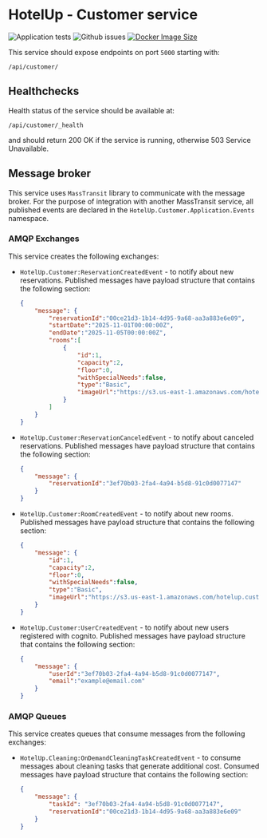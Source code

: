 # HotelUp - Customer service
![Application tests](https://github.com/Wiaz24/HotelUp.Customer/actions/workflows/tests.yml/badge.svg)
![Github issues](https://img.shields.io/github/issues/Wiaz24/HotelUp.Customer)
[![Docker Image Size](https://badgen.net/docker/size/wiaz/hotelup.customer?icon=docker&label=image%20size)](https://hub.docker.com/r/wiaz/hotelup.customer/)

This service should expose endpoints on port `5000` starting with:
```http
/api/customer/
```

## Healthchecks
Health status of the service should be available at:
```http
/api/customer/_health
```
and should return 200 OK if the service is running, otherwise 503 Service Unavailable.

## Message broker
This service uses `MassTransit` library to communicate with the message broker. For the purpose of integration with 
another MassTransit service, all published events are declared in the `HotelUp.Customer.Application.Events` namespace.

### AMQP Exchanges
This service creates the following exchanges:
- `HotelUp.Customer:ReservationCreatedEvent` - to notify about new reservations. Published messages have
    payload structure that contains the following section:
    ```json
    {
        "message": {
            "reservationId":"00ce21d3-1b14-4d95-9a68-aa3a883e6e09",
            "startDate":"2025-11-01T00:00:00Z",
            "endDate":"2025-11-05T00:00:00Z",
            "rooms":[
                {
                    "id":1,
                    "capacity":2,
                    "floor":0,
                    "withSpecialNeeds":false,
                    "type":"Basic",
                    "imageUrl":"https://s3.us-east-1.amazonaws.com/hotelup.customer.storage/rooms/1/room1.jpg"
                }
            ]
        }
    }
    ```

- `HotelUp.Customer:ReservationCanceledEvent` - to notify about canceled reservations. Published messages have
  payload structure that contains the following section:
    ```json
    {
        "message": {
            "reservationId":"3ef70b03-2fa4-4a94-b5d8-91c0d0077147"
        }
    }
    ```
  
- `HotelUp.Customer:RoomCreatedEvent` - to notify about new rooms. Published messages have
  payload structure that contains the following section:
    ```json
    {
        "message": {
            "id":1,
            "capacity":2,
            "floor":0,
            "withSpecialNeeds":false,
            "type":"Basic",
            "imageUrl":"https://s3.us-east-1.amazonaws.com/hotelup.customer.storage/rooms/1/room1.jpg"
        }
    }
    ```

- `HotelUp.Customer:UserCreatedEvent` - to notify about new users registered with cognito. Published messages have
  payload structure that contains the following section:
    ```json
    {
        "message": {
            "userId":"3ef70b03-2fa4-4a94-b5d8-91c0d0077147",
            "email":"example@email.com"
        }
    }
    ``` 
### AMQP Queues
This service creates queues that consume messages from the following exchanges:
- `HotelUp.Cleaning:OnDemandCleaningTaskCreatedEvent` - to consume messages about cleaning tasks that generate 
additional cost. Consumed messages have payload structure that contains the following section:
    ```json
    {
        "message": {
            "taskId": "3ef70b03-2fa4-4a94-b5d8-91c0d0077147",
            "reservationId":"00ce21d3-1b14-4d95-9a68-aa3a883e6e09"
        }
    }
    ```